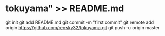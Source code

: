 # tokuyama" >> README.md
git init
git add README.md
git commit -m "first commit"
git remote add origin https://github.com/reosky32/tokuyama.git
git push -u origin master

